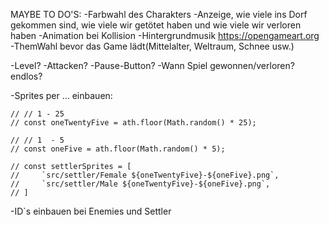 MAYBE TO DO'S:
-Farbwahl des Charakters
-Anzeige, wie viele ins Dorf gekommen sind, wie viele wir getötet haben und wie viele wir verloren haben
-Animation bei Kollision
-Hintergrundmusik https://opengameart.org
-ThemWahl bevor das Game lädt(Mittelalter, Weltraum, Schnee usw.)

-Level?
-Attacken?
-Pause-Button?
-Wann Spiel gewonnen/verloren? endlos?

-Sprites per ... einbauen:

    // // 1 - 25
    // const oneTwentyFive = ath.floor(Math.random() * 25);

    // // 1  - 5
    // const oneFive = ath.floor(Math.random() * 5);

    // const settlerSprites = [
    //     `src/settler/Female ${oneTwentyFive}-${oneFive}.png`,
    //     `src/settler/Male ${oneTwentyFive}-${oneFive}.png`,
    // ]

-ID`s einbauen bei Enemies und Settler
